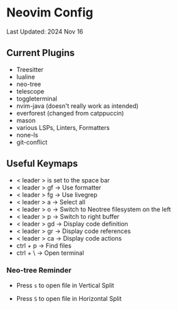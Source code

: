 # Neovim Config

Last Updated: 2024 Nov 16

## Current Plugins
* Treesitter
* lualine
* neo-tree
* telescope
* toggleterminal
* nvim-java (doesn't really work as intended)
* everforest (changed from catppuccin)
* mason
* various LSPs, Linters, Formatters
* none-ls
* git-conflict


## Useful Keymaps
* < leader > is set to the space bar
* < leader > gf -> Use formatter
* < leader > fg -> Use livegrep
* < leader > a -> Select all
* < leader > o -> Switch to Neotree filesystem on the left
* < leader > p -> Switch to right buffer
* < leader > gd -> Display code definition
* < leader > gr -> Display code references
* < leader > ca -> Display code actions
* ctrl + p -> Find files
* ctrl + \ -> Open terminal

### Neo-tree Reminder

* Press ```s``` to open file in Vertical Split

* Press ```S``` to open file in Horizontal Split
